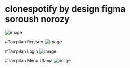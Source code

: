 # clonespotify by design figma soroush norozy

![image](https://user-images.githubusercontent.com/56964592/200159820-58dd408c-67ba-40d8-842b-69eadf251973.png)

#Tampilan Register
![image](https://user-images.githubusercontent.com/56964592/200159744-8c90815b-a1a9-4be0-901b-14afdd7fa9ac.png)

#Tampilan Login
![image](https://user-images.githubusercontent.com/56964592/200159768-aaa9e781-f98f-40f8-992c-9e79be16674b.png)

#Tampilan Menu Utama
![image](https://user-images.githubusercontent.com/56964592/200159786-39f610cb-0f9b-4b22-89bb-ab560138d90a.png)
